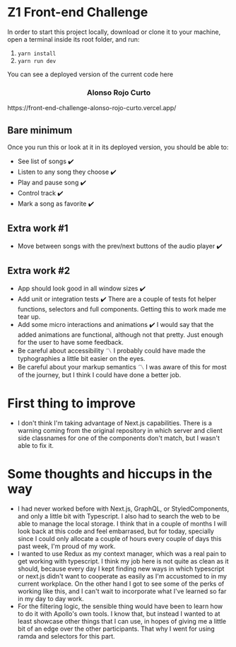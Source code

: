 # Z1 Front-end Challenge

In order to start this project locally, download or clone it to your machine, open a terminal inside its root folder, and run:

1. `yarn install`
2. `yarn run dev`

You can see a deployed version of the current code here

<h3 style="text-align: center;">Alonso Rojo Curto</h3>
https://front-end-challenge-alonso-rojo-curto.vercel.app/


## Bare minimum

Once you run this or look at it in its deployed version, you should be able to:

  - See list of songs ✔️
  - Listen to any song they choose ✔️
  - Play and pause song ✔️
  - Control track ✔️
  - Mark a song as favorite ✔️
## Extra work #1

  - Move between songs with the prev/next buttons of the audio player ✔️

## Extra work #2 
- App should look good in all window sizes ✔️
- Add unit or integration tests ✔️
There are a couple of tests fot helper functions, selectors and full components. Getting this to work made me tear up.
- Add some micro interactions and animations ✔️
I would say that the added animations are functional, although not that pretty. Just enough for the user to have some feedback.
- Be careful about accessibility 〽️
I probably could have made the typhographies a little bit easier on the eyes.
- Be careful about your markup semantics 〽️
I was aware of this for most of the journey, but I think I could have done a better job.
# First thing to improve

- I don't think I'm taking advantage of Next.js capabilities. There is a warning coming from the original repository in which server and client side classnames for one of the components don't match, but I wasn't able to fix it.

# Some thoughts and hiccups in the way

- I had never worked before with Next.js, GraphQL, or StyledComponents, and only a little bit with Typescript. I also had to search the web to be able to manage the local storage. I think that in a couple of months I will look back at this code and feel embarrased, but for today, specially since I could only allocate a couple of hours every couple of days this past week, I'm proud of my work. 
- I wanted to use Redux as my context manager, which was a real pain to get working with typescript. I think my job here is not quite as clean as it should, because every day I kept finding new ways in which typescript or next.js didn't want to cooperate as easily as I'm accustomed to in my current workplace. On the other hand I got to see some of the perks of working like this, and I can't wait to incorporate what I've learned so far in my day to day work. 
- For the filtering logic, the sensible thing would have been to learn how to do it with Apollo's own tools. I know that, but instead I wanted to at least showcase other things that I can use, in hopes of giving me a little bit of an edge over the other participants. That why I went for using ramda and selectors for this part.
